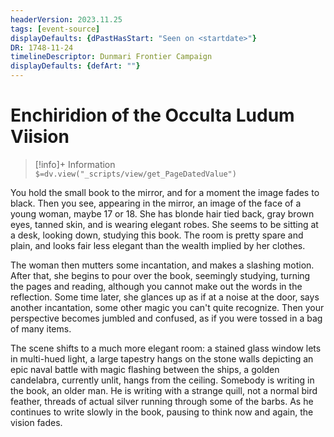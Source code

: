 ```yaml
---
headerVersion: 2023.11.25
tags: [event-source]
displayDefaults: {dPastHasStart: "Seen on <startdate>"}
DR: 1748-11-24
timelineDescriptor: Dunmari Frontier Campaign
displayDefaults: {defArt: ""}
---
```

# Enchiridion of the Occulta Ludum Viision
>[!info]+ Information  
> `$=dv.view("_scripts/view/get_PageDatedValue")`

You hold the small book to the mirror, and for a moment the image fades to black. Then you see, appearing in the mirror, an image of the face of a young woman, maybe 17 or 18. She has blonde hair tied back, gray brown eyes, tanned skin, and is wearing elegant robes. She seems to be sitting at a desk, looking down, studying this book. The room is pretty spare and plain, and looks fair less elegant than the wealth implied by her clothes. 

The woman then mutters some incantation, and makes a slashing motion. After that, she begins to pour over the book, seemingly studying, turning the pages and reading, although you cannot make out the words in the reflection. Some time later, she glances up as if at a noise at the door, says another incantation, some other magic you can't quite recognize. Then your perspective becomes jumbled and confused, as if you were tossed in a bag of many items.

The scene shifts to a much more elegant room: a stained glass window lets in multi-hued light, a large tapestry hangs on the stone walls depicting an epic naval battle with magic flashing between the ships, a golden candelabra, currently unlit, hangs from the ceiling. Somebody is writing in the book, an older man. He is writing with a strange quill, not a normal bird feather, threads of actual silver running through some of the barbs. As he continues to write slowly in the book, pausing to think now and again, the vision fades.
